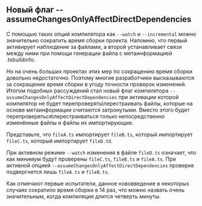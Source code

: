 ## Новый флаг --assumeChangesOnlyAffectDirectDependencies

С помощью таких опций компилятора как `--watch` и `--incremental` можно значительно сократить время сборки проекта. Напомню, что первый активирует наблюдение за файлами, а второй устанавливает связи между ними при помощи генерации файла с метаинформацией .tsbuildinfo.

Но на очень больших проектах этих мер по сокращению время сборки довольно недостаточно. Поэтому многие разработчики высказываются за сокращение время сборки в угоду точности проверок изменений. Итогом подобных рассуждений стал новый флаг компилятора `--assumeChangesOnlyAffectDirectDependencies` при активации которой компилятор не будет перепроверять\перестраивать файлы, которые на основе метаинформации считаются затронутыми. Вместо этого будет пepeпpoвepятьcя\перестраиваться только непосредственно изменённые файлы и файлы их импортирующие.

Представьте, что `fileA.ts` импортирует `fileB.ts`, который импортирует `fileC.ts`, который импортирует `fileD.td`.

При активном режиме `--watch` изменения в файле `fileD.ts` означает, что как минимум будут проверены `fileC.ts`, `fileB.ts` и `fileA.ts`. При активной опцией `--assumeChangesOnlyAffectDirectDependencies` проверке подвергнется лишь `fileA.ts` и `fileB.ts`.

Как отмечают первые испытатели, данное нововведение в некоторых случаях сократило время сборки в 14 раз, что можно назвать очень значительным, когда компиляция длится четверть минуты.
